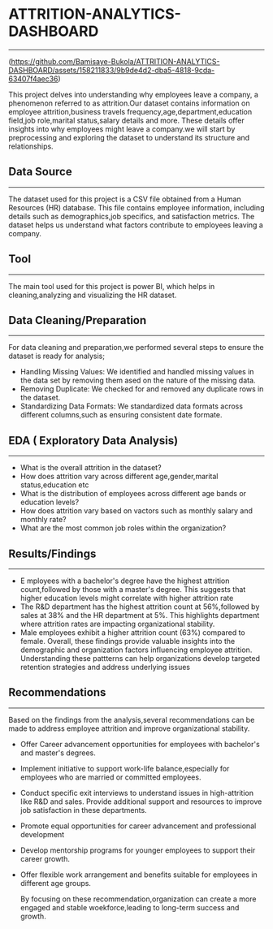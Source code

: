 # ATTRITION-ANALYTICS-DASHBOARD
---

(https://github.com/Bamisaye-Bukola/ATTRITION-ANALYTICS-DASHBOARD/assets/158211833/9b9de4d2-dba5-4818-9cda-63407f4aec36)

 This project delves into understanding why employees leave a company, a phenomenon referred to as attrition.Our dataset contains information on employee attrition,business travels frequency,age,department,education field,job role,marital status,salary details and more. These details offer insights into why employees might leave a company.we will start by preprocessing and exploring the dataset to understand its structure and relationships.


 ## Data Source
---
 The dataset used for this project is a CSV file obtained from a Human Resources (HR) database. This file contains employee information, including details such as demographics,job specifics, and satisfaction metrics. The dataset helps us understand what factors contribute to employees leaving a company.


 ## Tool
---
 The main tool used for this project is power BI, which helps in cleaning,analyzing and visualizing the HR dataset.


 ## Data Cleaning/Preparation
---
 For data cleaning and preparation,we performed several steps to ensure the dataset is ready for analysis;

 * Handling Missing Values: We identified and handled missing values in the data set by removing them ased on the nature of the missing data.
 * Removing Duplicate: We checked for and removed any duplicate rows in the dataset.
 * Standardizing Data Formats: We standardized data formats across different columns,such as ensuring consistent date formate.

## EDA ( Exploratory Data Analysis)
---
* What is the overall attrition in the dataset?
* How does attrition vary across different age,gender,marital status,education etc
* What is the distribution of employees across different age bands or education levels?
* How does attrition vary based on vactors such as monthly salary and monthly rate?
* What are the most common job roles within the organization?

## Results/Findings
---
* E mployees with a bachelor's degree have the highest attrition count,followed by those with a master's degree. This suggests that higher education levels might correlate with higher attrition rate
* The R&D department has the highest attrition count at 56%,followed by sales at 38% and the HR department at 5%. This highlights department where attrition rates are impacting organizational stability.
* Male employees exhibit a higher attrition count (63%) compared to female.
  Overall, these findings provide valuable insights into the demographic and organization factors influencing employee attrition. Understanding these pattterns can help organizations develop targeted retention strategies and address underlying issues


## Recommendations
---
Based on the findings from the analysis,several recommendations can be made to address employee attrition and improve organizational stability.

* Offer Career advancement opportunities for employees with bachelor's and master's degrees.
* Implement initiative to support work-life balance,especially for employees who are married or committed employees.
* Conduct specific exit interviews to understand issues in high-attrition like R&D and sales. Provide additional support and resources to improve job satisfaction in these departments.
* Promote equal opportunities for career advancement and professional development
* Develop mentorship programs for younger employees to support their career growth.
* Offer flexible work arrangement and benefits suitable for employees in different age groups.
  
   By focusing on these recommendation,organization can create a more engaged and stable woekforce,leading to long-term success and growth.



 
